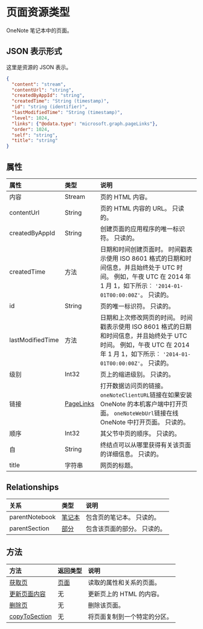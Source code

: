 # <a name="page-resource-type"></a>页面资源类型

OneNote 笔记本中的页面。

## <a name="json-representation"></a>JSON 表示形式

这里是资源的 JSON 表示。

<!-- {
  "blockType": "resource",
  "optionalProperties": [
    "parentNotebook",
    "parentSection"
  ],
  "@odata.type": "microsoft.graph.page"
}-->

```json
{
  "content": "stream",
  "contentUrl": "string",
  "createdByAppId": "string",
  "createdTime": "String (timestamp)",
  "id": "string (identifier)",
  "lastModifiedTime": "String (timestamp)",
  "level": 1024,
  "links": {"@odata.type": "microsoft.graph.pageLinks"},
  "order": 1024,
  "self": "string",
  "title": "string"
}

```
## <a name="properties"></a>属性
| 属性     | 类型   |说明|
|:---------------|:--------|:----------|
|内容|Stream|页的 HTML 内容。|
|contentUrl|String|页的 HTML 内容的 URL。  只读的。|
|createdByAppId|String|创建页面的应用程序的唯一标识符。 只读的。|
|createdTime|方法|日期和时间创建页面时。 时间戳表示使用 ISO 8601 格式的日期和时间信息，并且始终处于 UTC 时间。 例如，午夜 UTC 在 2014 年 1 月 1，如下所示︰ `'2014-01-01T00:00:00Z'`。 只读的。|
|id|String|页的唯一标识符。  只读的。|
|lastModifiedTime|方法|日期和上次修改网页的时间。 时间戳表示使用 ISO 8601 格式的日期和时间信息，并且始终处于 UTC 时间。 例如，午夜 UTC 在 2014 年 1 月 1，如下所示︰ `'2014-01-01T00:00:00Z'`。 只读的。|
|级别|Int32|页上的缩进级别。 只读的。|
|链接|[PageLinks](pagelinks.md)|打开数据访问页的链接。 `oneNoteClientURL`链接在如果安装 OneNote 的本机客户端中打开页面。 `oneNoteWebUrl`链接在线 OneNote 中打开页面。 只读的。|
|顺序|Int32|其父节中页的顺序。 只读的。|
|自|String|终结点可以从哪里获得有关该页面的详细信息。 只读的。|
|title|字符串|网页的标题。 |

## <a name="relationships"></a>Relationships
| 关系 | 类型   |说明|
|:---------------|:--------|:----------|
|parentNotebook|[笔记本](notebook.md)|包含页的笔记本。  只读的。|
|parentSection|[部分](section.md)|包含该页面的部分。 只读的。|

## <a name="methods"></a>方法

| 方法           | 返回类型    |说明|
|:---------------|:--------|:----------|
|[获取页](../api/page_get.md) | [页面](page.md) |读取的属性和关系的页面。|
|[更新页面内容](../api/page_update.md) | 无 |更新页上的 HTML 的内容。 |
|[删除页](../api/page_delete.md) | 无 |删除该页面。 |
|[copyToSection](../api/page_copytosection.md)| 无 |将页面复制到一个特定的分区。|


<!-- uuid: 8fcb5dbc-d5aa-4681-8e31-b001d5168d79
2015-10-25 14:57:30 UTC -->
<!-- {
  "type": "#page.annotation",
  "description": "page resource",
  "keywords": "",
  "section": "documentation",
  "tocPath": ""
}-->